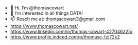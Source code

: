 - 👋 Hi, I’m @thomascowart
- 👀 I’m interested in all things DATA!
- 📫 Reach me at: thomascowart3@gmail.com
- https://www.thomascowart.net/
- https://www.linkedin.com/in/thomas-cowart-427046225/
- https://www.profile.indeed.com/p/thomasc-fzj72x2

<!---
thomascowart/thomascowart is a ✨ special ✨ repository because its `README.md` (this file) appears on your GitHub profile.
You can click the Preview link to take a look at your changes.
--->
